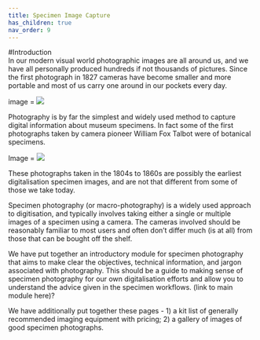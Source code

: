 ```yaml
---
title: Specimen Image Capture
has_children: true
nav_order: 9
---
```


#Introduction\
In our modern visual world photographic images are all around us, and we have all personally produced hundreds if not thousands of pictures. Since the first photograph in 1827 cameras have become smaller and more portable and most of us carry one around in our pockets every day. 

image = ![](.png)

Photography is by far the simplest and widely used method to capture digital information about museum specimens. In fact some of the first photographs taken by camera pioneer William Fox Talbot were of botanical specimens.

Image = ![](.png)

These photographs taken in the 1804s to 1860s are possibly the earliest digitalisation specimen images, and are not that different from some of those we take today.

Specimen photography (or macro-photography) is a widely used approach to digitisation, and typically involves taking either a single or multiple images of a specimen using a camera. The cameras involved should be reasonably familiar to most users and often don’t differ much (is at all) from those that can be bought off the shelf.  

We have put together an introductory module for specimen photography that aims to make clear the objectives, technical information, and jargon associated with photography. This should be a guide to making sense of specimen photography for our own digitalisation efforts and allow you to understand the advice given in the specimen workflows. (link to main module here)?

We have additionally put together these pages - 1) a kit list of generally recommended imaging equipment with pricing; 2) a gallery of images of good specimen photographs. 


